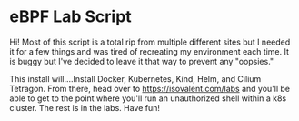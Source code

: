 # eBPF Lab Script

Hi! Most of this script is a total rip from multiple different sites but I needed it for a few things and was tired of recreating my environment each time.  It is buggy but I've decided to leave it that way to prevent any "oopsies." 

This install will....Install Docker, Kubernetes, Kind, Helm, and Cilium Tetragon. From there, head over to https://isovalent.com/labs and you'll be able to get to the point where you'll run an unauthorized shell within a k8s cluster. The rest is in the labs. Have fun! 